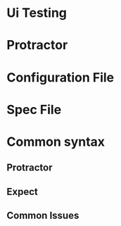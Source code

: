 # Ui Testing

# Protractor

# Configuration File

# Spec File

# Common syntax
## Protractor

## Expect

## Common Issues